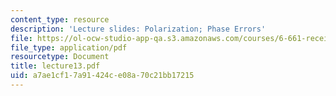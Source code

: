 ```yaml
---
content_type: resource
description: 'Lecture slides: Polarization; Phase Errors'
file: https://ol-ocw-studio-app-qa.s3.amazonaws.com/courses/6-661-receivers-antennas-and-signals-spring-2003/a7ae1cf17a91424ce08a70c21bb17215_lecture13.pdf
file_type: application/pdf
resourcetype: Document
title: lecture13.pdf
uid: a7ae1cf1-7a91-424c-e08a-70c21bb17215
---
```

